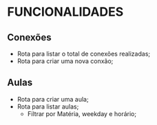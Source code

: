 # FUNCIONALIDADES

## Conexões

- Rota para listar o total de conexões realizadas;
- Rota para criar uma nova conxão;


## Aulas

- Rota para criar uma aula;
- Rota para listar aulas;
  - Filtrar por Matéria, weekday e horário; 
